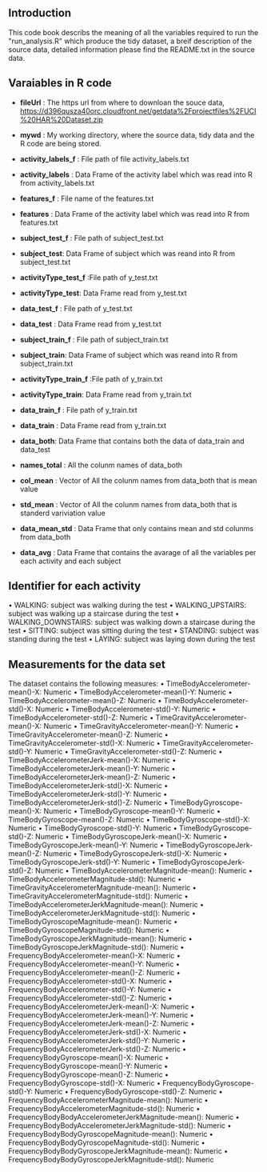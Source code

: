 ## Introduction
This code book describs the meaning of all the variables required to run the "run_analysis.R" which produce the tidy dataset, a breif description of the source data, detailed information please find the README.txt in the source data.

## Varaiables in R code
* **fileUrl** : The https url from where to downloan the souce data, https://d396qusza40orc.cloudfront.net/getdata%2Fprojectfiles%2FUCI%20HAR%20Dataset.zip

* **mywd** : My working directory, where the source data, tidy data and the R code are being stored.

* **activity_labels_f** : File path of file activity_labels.txt

* **activity_labels** : Data Frame of the activity label which was read into R from activity_labels.txt

* **features_f** : File name of the features.txt

* **features** : Data Frame of the activity label which was read into R from features.txt

* **subject_test_f** : File path of subject_test.txt

* **subject_test**: Data Frame of subject which was reand into R from subject_test.txt

* **activityType_test_f** :File path of y_test.txt

* **activityType_test**: Data Frame read from y_test.txt

* **data_test_f** : File path of y_test.txt

* **data_test** : Data Frame read from y_test.txt

* **subject_train_f** : File path of subject_train.txt

* **subject_train**: Data Frame of subject which was reand into R from subject_train.txt

* **activityType_train_f** :File path of y_train.txt

* **activityType_train**: Data Frame read from y_train.txt

* **data_train_f** : File path of y_train.txt

* **data_train** : Data Frame read from y_train.txt

* **data_both**: Data Frame that contains both the data of data_train and data_test

* **names_total** : All the colunm names of data_both

* **col_mean** : Vector of All the colunm names from data_both that is mean value

* **std_mean** : Vector of All the colunm names from data_both that is standerd variviation value

* **data_mean_std** : Data Frame that only contains mean and std colunms from data_both

* **data_avg** : Data Frame that contains the avarage of all the variables per each activity and each subject

## Identifier for each activity

• WALKING: subject was walking during the test
• WALKING_UPSTAIRS: subject was walking up a staircase during the test
• WALKING_DOWNSTAIRS: subject was walking down a staircase during the test
• SITTING: subject was sitting during the test
• STANDING: subject was standing during the test
• LAYING: subject was laying down during the test

## Measurements for the data set
The dataset contains the following measures: 
• TimeBodyAccelerometer-mean()-X: Numeric
• TimeBodyAccelerometer-mean()-Y: Numeric
• TimeBodyAccelerometer-mean()-Z: Numeric
• TimeBodyAccelerometer-std()-X: Numeric
• TimeBodyAccelerometer-std()-Y: Numeric
• TimeBodyAccelerometer-std()-Z: Numeric
• TimeGravityAccelerometer-mean()-X: Numeric
• TimeGravityAccelerometer-mean()-Y: Numeric
• TimeGravityAccelerometer-mean()-Z: Numeric
• TimeGravityAccelerometer-std()-X: Numeric
• TimeGravityAccelerometer-std()-Y: Numeric
• TimeGravityAccelerometer-std()-Z: Numeric
• TimeBodyAccelerometerJerk-mean()-X: Numeric
• TimeBodyAccelerometerJerk-mean()-Y: Numeric
• TimeBodyAccelerometerJerk-mean()-Z: Numeric
• TimeBodyAccelerometerJerk-std()-X: Numeric
• TimeBodyAccelerometerJerk-std()-Y: Numeric
• TimeBodyAccelerometerJerk-std()-Z: Numeric
• TimeBodyGyroscope-mean()-X: Numeric
• TimeBodyGyroscope-mean()-Y: Numeric
• TimeBodyGyroscope-mean()-Z: Numeric
• TimeBodyGyroscope-std()-X: Numeric
• TimeBodyGyroscope-std()-Y: Numeric
• TimeBodyGyroscope-std()-Z: Numeric
• TimeBodyGyroscopeJerk-mean()-X: Numeric
• TimeBodyGyroscopeJerk-mean()-Y: Numeric
• TimeBodyGyroscopeJerk-mean()-Z: Numeric
• TimeBodyGyroscopeJerk-std()-X: Numeric
• TimeBodyGyroscopeJerk-std()-Y: Numeric
• TimeBodyGyroscopeJerk-std()-Z: Numeric
• TimeBodyAccelerometerMagnitude-mean(): Numeric
• TimeBodyAccelerometerMagnitude-std(): Numeric
• TimeGravityAccelerometerMagnitude-mean(): Numeric
• TimeGravityAccelerometerMagnitude-std(): Numeric
• TimeBodyAccelerometerJerkMagnitude-mean(): Numeric
• TimeBodyAccelerometerJerkMagnitude-std(): Numeric
• TimeBodyGyroscopeMagnitude-mean(): Numeric
• TimeBodyGyroscopeMagnitude-std(): Numeric
• TimeBodyGyroscopeJerkMagnitude-mean(): Numeric
• TimeBodyGyroscopeJerkMagnitude-std(): Numeric
• FrequencyBodyAccelerometer-mean()-X: Numeric
• FrequencyBodyAccelerometer-mean()-Y: Numeric
• FrequencyBodyAccelerometer-mean()-Z: Numeric
• FrequencyBodyAccelerometer-std()-X: Numeric
• FrequencyBodyAccelerometer-std()-Y: Numeric
• FrequencyBodyAccelerometer-std()-Z: Numeric
• FrequencyBodyAccelerometerJerk-mean()-X: Numeric
• FrequencyBodyAccelerometerJerk-mean()-Y: Numeric
• FrequencyBodyAccelerometerJerk-mean()-Z: Numeric
• FrequencyBodyAccelerometerJerk-std()-X: Numeric
• FrequencyBodyAccelerometerJerk-std()-Y: Numeric
• FrequencyBodyAccelerometerJerk-std()-Z: Numeric
• FrequencyBodyGyroscope-mean()-X: Numeric
• FrequencyBodyGyroscope-mean()-Y: Numeric
• FrequencyBodyGyroscope-mean()-Z: Numeric
• FrequencyBodyGyroscope-std()-X: Numeric
• FrequencyBodyGyroscope-std()-Y: Numeric
• FrequencyBodyGyroscope-std()-Z: Numeric
• FrequencyBodyAccelerometerMagnitude-mean(): Numeric
• FrequencyBodyAccelerometerMagnitude-std(): Numeric
• FrequencyBodyBodyAccelerometerJerkMagnitude-mean(): Numeric • FrequencyBodyBodyAccelerometerJerkMagnitude-std(): Numeric • FrequencyBodyBodyGyroscopeMagnitude-mean(): Numeric
• FrequencyBodyBodyGyroscopeMagnitude-std(): Numeric
• FrequencyBodyBodyGyroscopeJerkMagnitude-mean(): Numeric
• FrequencyBodyBodyGyroscopeJerkMagnitude-std(): Numeric
